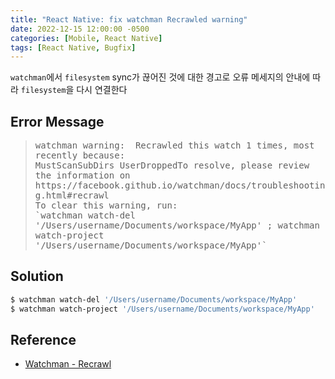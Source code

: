 ```yaml
---
title: "React Native: fix watchman Recrawled warning"
date: 2022-12-15 12:00:00 -0500
categories: [Mobile, React Native]
tags: [React Native, Bugfix]
---
```


<style type='text/css'>
blockquote pre {
  overflow: auto !important;
  overflow-wrap: anywhere !important;
  white-space: pre-wrap;
}
</style>

`watchman`에서 `filesystem` sync가 끊어진 것에 대한 경고로 오류 메세지의 안내에 따라 `filesystem`을 다시 연결한다

## Error Message

> <pre>
> watchman warning:  Recrawled this watch 1 times, most recently because:
> MustScanSubDirs UserDroppedTo resolve, please review the information on
> https://facebook.github.io/watchman/docs/troubleshooting.html#recrawl
> To clear this warning, run:
> `watchman watch-del '/Users/username/Documents/workspace/MyApp' ; watchman watch-project '/Users/username/Documents/workspace/MyApp'`
> </pre>

## Solution

```sh
$ watchman watch-del '/Users/username/Documents/workspace/MyApp'
$ watchman watch-project '/Users/username/Documents/workspace/MyApp'
```

## Reference

- [Watchman - Recrawl](https://facebook.github.io/watchman/docs/troubleshooting.html#recrawl)
